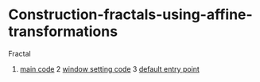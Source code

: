 # Construction-fractals-using-affine-transformations
Fractal
1. [main code](/Barnsley%20fern/Form1.cs)
2  [window setting code](/Barnsley%20fern/Form1.Designer.cs)
3  [default entry point](/Barnsley%20fern/Program.cs)
